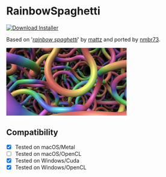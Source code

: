 # RainbowSpaghetti
[![Download Installer](https://img.shields.io/static/v1?label=Download&message=RainbowSpaghetti-Installer.lua&color=blue)](RainbowSpaghetti-Installer.lua "Installer")

Based on '_[rainbow spaghetti](https://www.shadertoy.com/view/lsjGRV)_' by [mattz](https://www.shadertoy.com/user/mattz) and ported by [nmbr73](../../Site/Profiles/nmbr73.md).

[![Thumbnail](RainbowSpaghetti_320x180.png)](https://www.shadertoy.com/view/lsjGRV "View on Shadertoy.com")

## Compatibility
- [x] Tested on macOS/Metal
- [ ] Tested on macOS/OpenCL
- [x] Tested on Windows/Cuda
- [x] Tested on Windows/OpenCL
